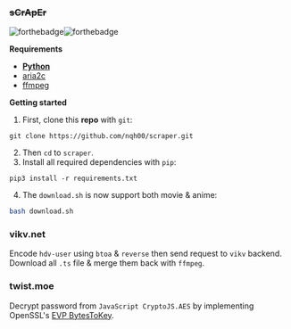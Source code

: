 ### ~~sCrApEr~~
![forthebadge](https://forthebadge.com/images/badges/60-percent-of-the-time-works-every-time.svg)![forthebadge](http://forthebadge.com/images/badges/made-with-python.svg)

**Requirements**
 - [**Python**](https://www.python.org/ftp/python/3.9.0/python-3.9.0-amd64.exe)
 - [aria2c](https://github.com/aria2/aria2/releases/latest)
 - [ffmpeg](https://www.gyan.dev/ffmpeg/builds/ffmpeg-git-full.7z)
 
**Getting started**
1. First, clone this **repo** with `git`:  
```batch
git clone https://github.com/nqh00/scraper.git
```
2. Then `cd` to `scraper`.
3. Install all required dependencies with `pip`:
```batch
pip3 install -r requirements.txt
```
4. The `download.sh` is now support both movie & anime:
```bash
bash download.sh
```
### vikv.**net**
Encode `hdv-user` using `btoa` & `reverse` then send request to `vikv` backend.
Download all `.ts` file & merge them back with `ffmpeg`.
### twist.moe
Decrypt password from `JavaScript CryptoJS.AES` by implementing OpenSSL's [EVP BytesToKey](https://www.openssl.org/docs/crypto/EVP_BytesToKey.html).
